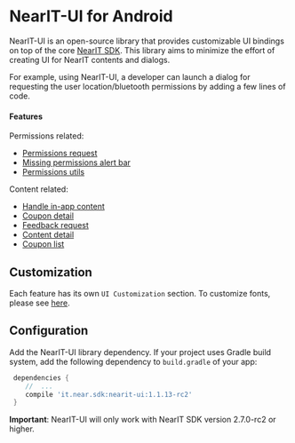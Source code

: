 # NearIT-UI for Android
NearIT-UI is an open-source library that provides customizable UI bindings on top of the core [NearIT SDK](https://github.com/nearit/Android-SDK).
This library aims to minimize the effort of creating UI for NearIT contents and dialogs.

For example, using NearIT-UI, a developer can launch a dialog for requesting the user location/bluetooth permissions by adding a few lines of code.

#### Features
Permissions related:
- [Permissions request](docs/PERMISSIONS.md)
- [Missing permissions alert bar](docs/PERMISSIONBAR.md)
- [Permissions utils](docs/PERMISSIONS_UTILS.md)

Content related:
- [Handle in-app content](docs/NOTIFICATIONS.md)
- [Coupon detail](docs/COUPON.md)
- [Feedback request](docs/FEEDBACK.md)
- [Content detail](docs/CONTENT.md)
- [Coupon list](docs/COUPON_LIST.md)

## Customization
Each feature has its own `UI Customization` section. To customize fonts, please see [here](docs/FONTS.md).

## Configuration
Add the NearIT-UI library dependency. If your project uses Gradle build system, add the following dependency to `build.gradle` of your app:

```groovy
 dependencies {
    //  ...
    compile 'it.near.sdk:nearit-ui:1.1.13-rc2'
 }
```

**Important**: NearIT-UI will only work with NearIT SDK version 2.7.0-rc2 or higher.